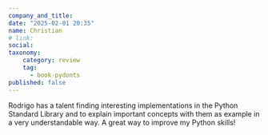 ```yaml
---
company_and_title: 
date: "2025-02-01 20:35"
name: Christian
# link:
social: 
taxonomy:
    category: review
    tag:
      - book-pydonts
published: false
---
```


Rodrigo has a talent finding interesting implementations in the Python Standard Library and to explain important concepts with them as example in a very understandable way. A great way to improve my Python skills! 
